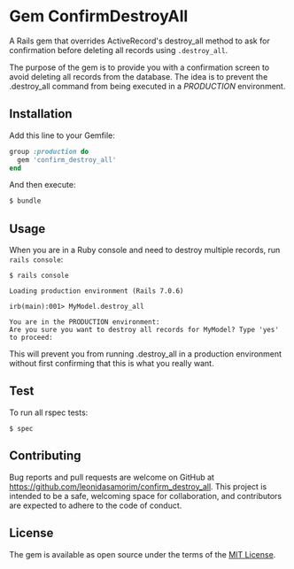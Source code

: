 # Gem ConfirmDestroyAll 

A Rails gem that overrides ActiveRecord's destroy_all method to ask for confirmation before deleting all records using `.destroy_all`.

The purpose of the gem is to provide you with a confirmation screen to avoid deleting all records from the database. The idea is to prevent the .destroy_all command from being executed in a *PRODUCTION* environment.




## Installation

Add this line to your Gemfile:

```ruby
group :production do
  gem 'confirm_destroy_all'
end
```

And then execute:

```bash
$ bundle
```
## Usage

When you are in a Ruby console and need to destroy multiple records, run `rails console`: 

```
$ rails console
```

```
Loading production environment (Rails 7.0.6)

irb(main):001> MyModel.destroy_all

You are in the PRODUCTION environment:
Are you sure you want to destroy all records for MyModel? Type 'yes' to proceed:

```

This will prevent you from running .destroy_all in a production environment without first confirming that this is what you really want.

## Test
To run all rspec tests:

```
$ spec
``` 

## Contributing

Bug reports and pull requests are welcome on GitHub at https://github.com/leonidasamorim/confirm_destroy_all. This project is intended to be a safe, welcoming space for collaboration, and contributors are expected to adhere to the code of conduct.



## License

The gem is available as open source under the terms of the [MIT License](https://opensource.org/licenses/MIT).
